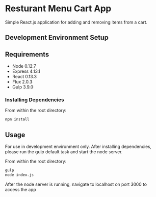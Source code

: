 # Resturant Menu Cart App

Simple React.js application for adding and removing items from a cart.

## Development Environment Setup

## Requirements

- Node 0.12.7
- Express 4.13.1
- React 0.13.3
- Flux 2.0.3
- Gulp 3.9.0

### Installing Dependencies

From within the root directory:

```sh
npm install
```
## Usage

For use in development environment only.  After installing dependencies, please run the 
gulp default task and start the node server. 

From within the root directory:

```sh
gulp
node index.js
``` 

After the node server is running, navigate to localhost on port 3000 to access the app
